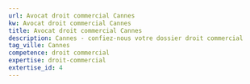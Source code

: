 ```yaml
---
url: Avocat droit commercial Cannes
kw: Avocat droit commercial Cannes
title: Avocat droit commercial Cannes
description: Cannes - confiez-nous votre dossier droit commercial
tag_ville: Cannes
competence: droit commercial
expertise: droit-commercial
extertise_id: 4
---
```

